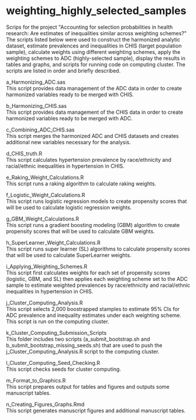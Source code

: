 # weighting_highly_selected_samples

Scrips for the project "Accounting for selection probabilities in health research: Are estimates of inequalities similar across weighting schemes?" The scripts listed below were used to construct the harmonized analytic dataset, estimate prevalences and inequalities in CHIS (target population sample), calculate weights using different weighting schemes, apply the weighting schemes to ADC (highly-selected sample), display the results in tables and graphs, and scripts for running code on computing cluster. The scripts are listed in order and briefly described. 

a_Harmonizing_ADC.sas  
This script provides data management of the ADC data in order to create harmonized variables ready to be merged with CHIS.

b_Harmonizing_CHIS.sas  
This script provides data management of the CHIS data in order to create harmonized variables ready to be merged with ADC.

c_Combining_ADC_CHIS.sas  
This script merges the harmonized ADC and CHIS datasets and creates additional new variables necessary for the analysis.

d_CHIS_truth.R  
This script calculates hypertension prevalence by race/ethnicity and racial/ethnic inequalities in hypertension in CHIS. 

e_Raking_Weight_Calculations.R  
This script runs a raking algorithm to calculate raking weights.

f_Logistic_Weight_Calculations.R  
This script runs logistic regression models to create propensity scores that will be used to calculate logistic regression weights.

g_GBM_Weight_Calculations.R  
This script runs a gradient boosting modeling (GBM) algorithm to create propensity scores that will be used to calculate GBM weights.

h_SuperLearner_Weight_Calculations.R  
This script runs super learner (SL) algorithms to calculate propensity scores that will be used to calculate SuperLearner weights.

i_Applying_Weighting_Schemes.R  
This script first calculates weights for each set of propensity scores (logistic, GBM, and SL) then applies each weighting scheme set to the ADC sample to estimate weighted prevalences by race/ethnicity and racial/ethnic inequalities in hypertension in CHIS.

j_Cluster_Computing_Analysis.R  
This script selects 2,000 boostrapped stamples to estimate 95% CIs for ADC prevalence and inequality estimates under each weighting scheme. This script is run on the computing cluster. 

k_Cluster_Computing_Submission_Scripts   
This folder includes two scripts (a_submit_bootstrap.sh and b_submit_bootstrap_missing_seeds.sh) that are used to push the j_Cluster_Computing_Analysis.R script to the computing cluster.

l_Cluster_Computing_Seed_Checking.R  
This script checks seeds for cluster computing.

m_Format_to_Graphics.R  
This script prepares output for tables and figures and outputs some manuscript tables. 

n_Creating_Figures_Graphs.Rmd  
This script generates manuscript figures and additional manuscript tables.

